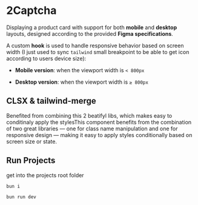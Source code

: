 # 2Captcha

Displaying a product card with support for both **mobile** and **desktop** layouts, designed according to the provided **Figma specifications**.

A custom **hook** is used to handle responsive behavior based on screen width (I just used to sync `tailwind` small breakpoint to be able to get icon according to users device size):

- **Mobile version**: when the viewport width is `< 800px`
  
- **Desktop version**: when the viewport width is `≥ 800px`

## CLSX & tailwind-merge

Benefited from combining this 2 beatifyl libs, which makes easy to conditinaly apply the stylesThis component benefits from the combination of two great libraries — one for class name manipulation and one for responsive design — making it easy to apply styles conditionally based on screen size or state.

## Run Projects

get into the projects root folder

```sh
bun i

bun run dev
```